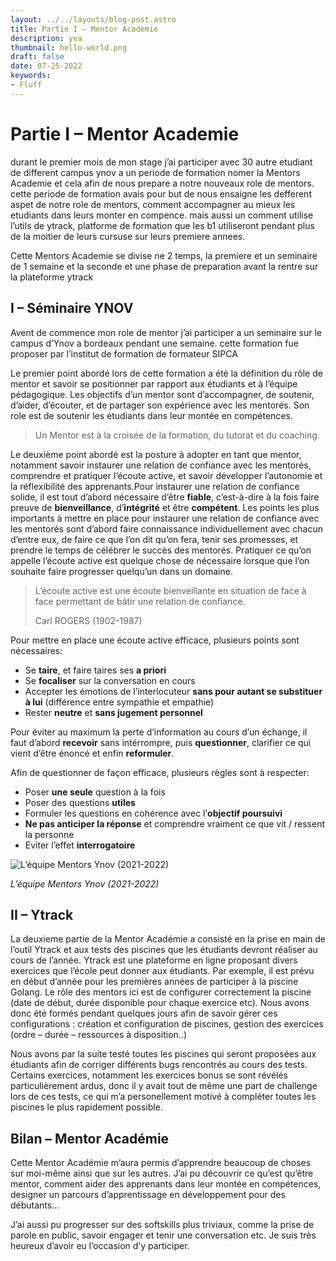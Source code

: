```yaml
---
layout: ../../layouts/blog-post.astro
title: Partie I – Mentor Academie
description: yea
thumbnail: hello-world.png
draft: false
date: 07-25-2022
keywords:
- Fluff
---
```


# Partie I – Mentor Academie

durant le premier mois de mon stage j’ai participer avec 30 autre etudiant de different campus ynov a un periode de formation nomer la Mentors Academie et cela afin de nous prepare a notre nouveaux role de mentors. cette periode de formation avais pour but de nous ensaigne les defferent aspet de notre role de mentors, comment accompagner au mieux les etudiants dans leurs monter en compence. mais aussi un comment utilise l’utils de ytrack, platforme de formation que les b1 utiliseront pendant plus de la moitier de leurs cursuse sur leurs premiere annees.

Cette Mentors Academie se divise ne 2 temps, la premiere et un seminaire de 1 semaine et la seconde et une phase de preparation avant la rentre sur la plateforme ytrack

## ****I – Séminaire YNOV****

Avent de commence mon role de mentor j’ai participer a un seminaire sur le campus d’Ynov a bordeaux pendant une semaine. cette formation fue proposer par l’institut de formation de formateur SIPCA

Le premier point abordé lors de cette formation a été la définition du rôle de mentor et savoir se positionner par rapport aux étudiants et à l’équipe pédagogique. Les objectifs d’un mentor sont d’accompagner, de soutenir, d’aider, d’écouter, et de partager son expérience avec les mentorés. Son role est de soutenir les étudiants dans leur montée en compétences.

> Un Mentor est à la croisée de la formation, du tutorat et du coaching.
> 

Le deuxième point abordé est la posture à adopter en tant que mentor, notamment savoir instaurer une relation de confiance avec les mentorés, comprendre et pratiquer l’écoute active, et savoir développer l’autonomie et la réflexibilité des apprenants.Pour instaurer une relation de confiance solide, il est tout d’abord nécessaire d’être **fiable**, c’est-à-dire à la fois faire preuve de **bienveillance**, d’**intégrité** et être **compétent**. Les points les plus importants à mettre en place pour instaurer une relation de confiance avec les mentorés sont d’abord faire connaissance individuellement avec chacun d’entre eux, de faire ce que l’on dit qu’on fera, tenir ses promesses, et prendre le temps de célébrer le succès des mentorés. Pratiquer ce qu’on appelle l’écoute active est quelque chose de nécessaire lorsque que l’on souhaite faire progresser quelqu’un dans un domaine.

> L’écoute active est une écoute bienveillante en situation de face à face permettant de bâtir une relation de confiance.
> 
> 
> Carl ROGERS (1902-1987)
> 

Pour mettre en place une écoute active efficace, plusieurs points sont nécessaires:

- Se **taire**, et faire taires ses **a priori**
- Se **focaliser** sur la conversation en cours
- Accepter les émotions de l’interlocuteur **sans pour autant se substituer à lui** (différence entre sympathie et empathie)
- Rester **neutre** et **sans jugement personnel**

Pour éviter au maximum la perte d’information au cours d’un échange, il faut d’abord **recevoir** sans intérrompre, puis **questionner**, clarifier ce qui vient d’être énoncé et enfin **reformuler**.

Afin de questionner de façon efficace, plusieurs règles sont à respecter:

- Poser **une seule** question à la fois
- Poser des questions **utiles**
- Formuler les questions en cohérence avec l’**objectif poursuivi**
- **Ne pas anticiper la réponse** et comprendre vraiment ce que vit / ressent la personne
- Eviter l’effet **interrogatoire**

![*L’équipe Mentors Ynov (2021-2022)*](/public/Partie%20I%20%E2%80%93%20Mentor%20Academie%2081e7e27b13ad487abbfc334a950fd9f5/Untitled.png)

*L’équipe Mentors Ynov (2021-2022)*

## ****II – Ytrack****

La deuxieme partie de la Mentor Académie a consisté en la prise en main de l’outil Ytrack et aux tests des piscines que les étudiants devront réaliser au cours de l’année. Ytrack est une plateforme en ligne proposant divers exercices que l’école peut donner aux étudiants. Par exemple, il est prévu en début d’année pour les premières années de participer à la piscine Golang. Le rôle des mentors ici est de configurer correctement la piscine (date de début, durée disponible pour chaque exercice etc). Nous avons donc été formés pendant quelques jours afin de savoir gérer ces configurations : création et configuration de piscines, gestion des exercices (ordre – durée – ressources à disposition..)

Nous avons par la suite testé toutes les piscines qui seront proposées aux étudiants afin de corriger différents bugs rencontrés au cours des tests. Certains exercices, notamment les exercices bonus se sont révélés particulièrement ardus, donc il y avait tout de même une part de challenge lors de ces tests, ce qui m’a personellement motivé à compléter toutes les piscines le plus rapidement possible.

## ****Bilan – Mentor Académie****

Cette Mentor Académie m’aura permis d’apprendre beaucoup de choses sur moi-même ainsi que sur les autres. J’ai pu découvrir ce qu’est qu’être mentor, comment aider des apprenants dans leur montée en compétences, designer un parcours d’apprentissage en développement pour des débutants…

J’ai aussi pu progresser sur des softskills plus triviaux, comme la prise de parole en public, savoir engager et tenir une conversation etc. Je suis très heureux d’avoir eu l’occasion d’y participer.
